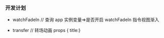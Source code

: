 ### 开发计划

- watchFadeIn // 查询 app 实例变量=>是否开启 watchFadeIn 指令视图渐入

- transfer // 转场动画 props { title:}
